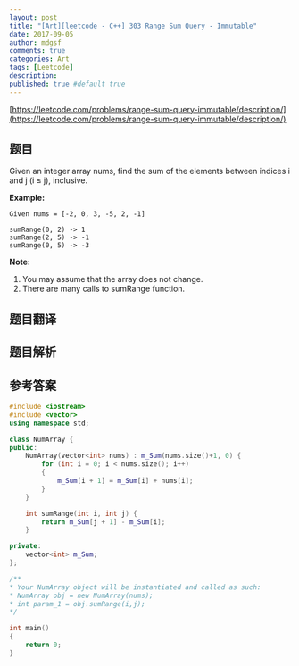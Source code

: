 ```yaml
---
layout: post
title: "[Art][leetcode - C++] 303 Range Sum Query - Immutable"
date: 2017-09-05
author: mdgsf
comments: true
categories: Art
tags: [Leetcode]
description:
published: true #default true
---
```


[https://leetcode.com/problems/range-sum-query-immutable/description/](https://leetcode.com/problems/range-sum-query-immutable/description/)

## 题目

Given an integer array nums, find the sum of the elements between indices i and j (i ≤ j), inclusive.

**Example:**

```
Given nums = [-2, 0, 3, -5, 2, -1]

sumRange(0, 2) -> 1
sumRange(2, 5) -> -1
sumRange(0, 5) -> -3
```

**Note:**

1. You may assume that the array does not change.
2. There are many calls to sumRange function.

## 题目翻译

## 题目解析

## 参考答案

```c++
#include <iostream>
#include <vector>
using namespace std;

class NumArray {
public:
	NumArray(vector<int> nums) : m_Sum(nums.size()+1, 0) {
		for (int i = 0; i < nums.size(); i++)
		{
			m_Sum[i + 1] = m_Sum[i] + nums[i];
		}
	}

	int sumRange(int i, int j) {
		return m_Sum[j + 1] - m_Sum[i];
	}

private:
	vector<int> m_Sum;
};

/**
* Your NumArray object will be instantiated and called as such:
* NumArray obj = new NumArray(nums);
* int param_1 = obj.sumRange(i,j);
*/

int main()
{
	return 0;
}
```

